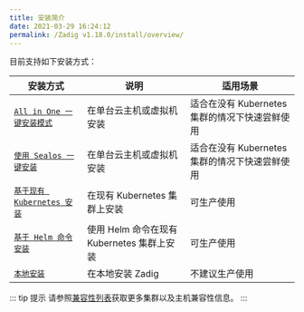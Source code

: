 ```yaml
---
title: 安装简介
date: 2021-03-29 16:24:12
permalink: /Zadig v1.18.0/install/overview/
---
```


目前支持如下安装方式：

| 安装方式 | 说明 | 适用场景 |
|-------- | ---- |--------|
| [`All in One 一键安装模式`](/cn/Zadig%20v1.18.0/install/all-in-one/) | 在单台云主机或虚拟机安装 | 适合在没有 Kubernetes 集群的情况下快速尝鲜使用 |
| [`使用 Sealos 一键安装`](/cn/Zadig%20v1.18.0/install/all-in-one-sealos/) | 在单台云主机或虚拟机安装 | 适合在没有 Kubernetes 集群的情况下快速尝鲜使用 |
| [`基于现有 Kubernetes 安装`](/cn/Zadig%20v1.18.0/install/install-on-k8s/) | 在现有 Kubernetes 集群上安装 | 可生产使用 |
| [`基于 Helm 命令安装`](/cn/Zadig%20v1.18.0/install/helm-deploy/) | 使用 Helm 命令在现有 Kubernetes 集群上安装  | 可生产使用 |
| [`本地安装`](/cn/Zadig%20v1.18.0/install/install-on-local-k8s/) | 在本地安装 Zadig  | 不建议生产使用 |

::: tip 提示
请参照[兼容性列表](/cn/Zadig%20v1.18.0/pages/compatibility)获取更多集群以及主机兼容性信息。
:::
